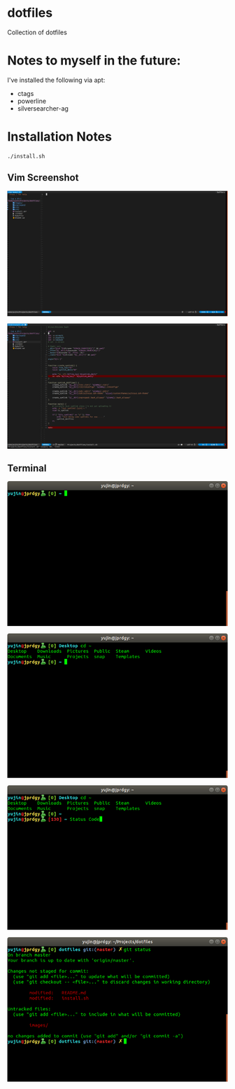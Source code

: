 # dotfiles
Collection of dotfiles

# Notes to myself in the future:

I've installed the following via apt:

* ctags
* powerline
* silversearcher-ag

# Installation Notes

```
./install.sh
```

## Vim Screenshot

![Vim Screenshot 1](/images/vim.png)

![Vim Screenshot 2](/images/vim2.png)

## Terminal

![Terminal Screenshot 1](/images/zsh.png)

![Terminal Screenshot 2](/images/zsh2.png)

![Terminal Screenshot 3](/images/zsh3.png)

![Terminal Screenshot 4](/images/zsh4.png)